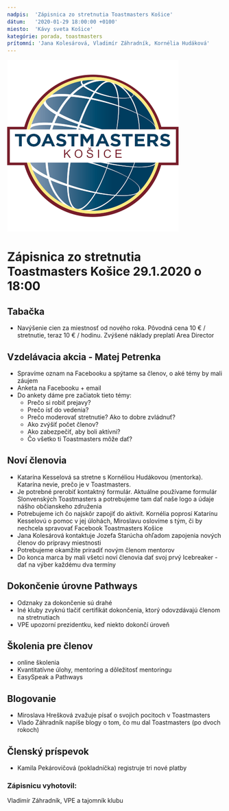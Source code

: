 ```yaml
---
nadpis:  'Zápisnica zo stretnutia Toastmasters Košice'
dátum:   '2020-01-29 18:00:00 +0100'
miesto:  'Kávy sveta Košice'
kategórie: porada, toastmasters
prítomní: 'Jana Kolesárová, Vladimír Záhradník, Kornélia Hudáková'
---
```


![alt text][logo]
# Zápisnica zo stretnutia Toastmasters Košice 29.1.2020 o 18:00

## Tabačka
- Navýšenie cien za miestnosť od nového roka. Pôvodná cena 10 € / stretnutie, teraz 10 € / hodinu. Zvýšené náklady preplatí Area Director

## Vzdelávacia akcia - Matej Petrenka
- Spravíme oznam na Facebooku a spýtame sa členov, o aké témy by mali záujem
- Anketa na Facebooku + email
- Do ankety dáme pre začiatok tieto témy:
	- Prečo si robiť prejavy?
	- Prečo ísť do vedenia?
	- Prečo moderovať stretnutie? Ako to dobre zvládnuť?
	- Ako zvýšiť počet členov?
	- Ako zabezpečiť, aby boli aktívni?
	- Čo všetko ti Toastmasters môže dať?

## Noví členovia
- Katarína Kesselová sa stretne s Kornéliou Hudákovou (mentorka). Katarína nevie, prečo je v Toastmasters.
- Je potrebné prerobiť kontaktný formulár. Aktuálne používame formulár Slonvenských Toastmasters a potrebujeme tam dať naše logo a údaje nášho občianskeho združenia
- Potrebujeme ich čo najskôr zapojiť do aktivít. Kornélia poprosí Katarínu Kesselovú o pomoc v jej úlohách, Miroslavu oslovíme s tým, či by nechcela spravovať Facebook Toastmasters Košice
- Jana Kolesárová kontaktuje Jozefa Starúcha ohľadom zapojenia nových členov do prípravy miestnosti
- Potrebujeme okamžite priradiť novým členom mentorov
- Do konca marca by mali všetci noví členovia dať svoj prvý Icebreaker - dať na výber každému dva termíny

## Dokončenie úrovne Pathways
- Odznaky za dokončenie sú drahé
- Iné kluby zvyknú tlačiť certifikát dokončenia, ktorý odovzdávajú členom na stretnutiach
- VPE upozorní prezidentku, keď niekto dokončí úroveň

## Školenia pre členov
- online školenia
- Kvantitatívne úlohy, mentoring a dôležitosť mentoringu
- EasySpeak a Pathways

## Blogovanie
- Miroslava Hrešková zvažuje písať o svojich pocitoch v Toastmasters
- Vlado Záhradník napíše blogy o tom, čo mu dal Toastmasters (po dvoch rokoch)

## Členský príspevok
- Kamila Pekárovičová (pokladníčka) registruje tri nové platby

### Zápisnicu vyhotovil:
Vladimír Záhradník,
VPE a tajomník klubu

[logo]: https://github.com/toastmasters-kosice/graficke-podklady/raw/master/Log%C3%A1/%C5%A0tandardn%C3%A9%20zmen%C5%A1en%C3%A9%20logo%20TMKE.png "Logo Toastmasters Košice"
